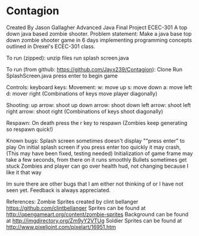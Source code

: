 # Contagion
Created By Jason Gallagher
Advanced Java Final Project ECEC-301
A top down java based zombie shooter.
Problem statement:
Make a java base top down zombie shooter game in 6 days implementing programming concepts outlined
in Drexel's ECEC-301 class.

To run (zipped):
unzip files
run splash screen.java

To run (from github: https://github.com/Jayx239/Contagion):
Clone
Run SplashScreen.java
press enter to begin game

Controls:
keyboard keys:
Movement:
w: move up
s: move down
a: move left
d: mover right
(Combinations of keys move player diagonally)

Shooting:
up arrow: shoot up
down arrow: shoot down
left arrow: shoot left
right arrow: shoot right
(Combinations of keys shoot diagonally)

Respawn:
On death press the r key to respawn (Zombies keep generating so respawn quick!)

Known bugs:
Splash screen sometimes doesn't display ""press enter" to play
On initial splash screen if you press enter too quickly it may crash, (This may have been fixed, testing needed)
Initialization of game frame may take a few seconds, from there on it runs smoothly
Bullets sometimes get stuck
Zombies and player can go over health hud, not changing because I like it that way

Im sure there are other bugs that I am either not thinking of or I have not seen yet. Feedback is always
appreciated.

References:
Zombie Sprites created by clint bellanger https://github.com/clintbellanger
Sprites can be found at http://opengameart.org/content/zombie-sprites
Background can be found at http://imgdirectory.org/Zm9yY2VTUg
Soldier Sprites can be found at http://www.pixeljoint.com/pixelart/16951.htm